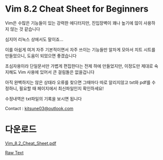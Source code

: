 # Vim 8.2 Cheat Sheet for Beginners 
Vim은 수많은 기능들이 있는 강력한 에디터지만, 진입장벽이 꽤나 높기에 많이 사용하지 않는 것 같습니다

심지어 리눅스 상에서도 말이죠...

이를 아쉽게 여겨 자주 기본적이면서 자주 쓰이는 기능들만 알차게 모아서 치트 시트를 만들었으니, 도움이 되었으면 좋겠습니다

초심자용이라 단일문서만 가볍게 편집한다는 전제 하에 만들었지만, 이정도만 제대로 숙지해도 Vim 사용에 있어서 큰 걸림돌은 없을겁니다

아직 완벽하지는 않은 상태라 오류를 찾으면 그때마다 따로 알리지않고 txt와 pdf를 수정하니, 필요할 때 페이지에서 최신파일인지 확인하세요!

수정내역은 txt파일의 기록을 보시면 됩니다

Contact : kitsune03@outlook.com

# 다운로드
[Vim_8.2_Cheat_Sheet.pdf](https://github.com/kitsune03k/Vim8.2CheatSheet/raw/main/Vim_8.2_Cheat_Sheet.pdf)

[Raw Text](https://github.com/kitsune03k/Vim8.2CheatSheet/raw/main/Vim_8.2_Cheat_Sheet.txt)

